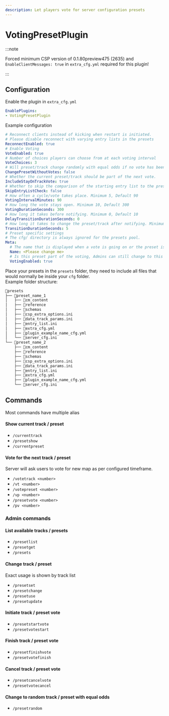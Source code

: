```yaml
---
description: Let players vote for server configuration presets
---
```


# VotingPresetPlugin

:::note

Forced minimum CSP version of 0.1.80preview475 (2635) and `EnableClientMessages: true` in `extra_cfg.yml` required for this plugin!

:::

## Configuration
Enable the plugin in `extra_cfg.yml`
```yaml title="extra_cfg.yml"
EnablePlugins:
- VotingPresetPlugin
```

Example configuration  
```yaml title="plugin_voting_preset_cfg.yml"
# Reconnect clients instead of kicking when restart is initiated. 
# Please disable reconnect with varying entry lists in the presets
ReconnectEnabled: true
# Enable Voting
VoteEnabled: true
# Number of choices players can choose from at each voting interval
VoteChoices: 3
# Will preset/track change randomly with equal odds if no vote has been counted
ChangePresetWithoutVotes: false
# Whether the current preset/track should be part of the next vote.
IncludeStayOnTrackVote: true
# Whether to skip the comparison of the starting entry list to the presets entry lists.
SkipEntryListCheck: false
# How often a cycle/vote takes place. Minimum 5, Default 90
VotingIntervalMinutes: 90
# How long the vote stays open. Minimum 10, Default 300
VotingDurationSeconds: 300
# How long it takes before notifying. Minimum 0, Default 10
DelayTransitionDurationSeconds: 0
# How long it takes to change the preset/track after notifying. Minimum 2, Default 5
TransitionDurationSeconds: 5
# Preset specific settings 
# The cfg/ directory is always ignored for the presets pool.
Meta:
  # The name that is displayed when a vote is going on or the preset is changing
  Name: <Please change me>
  # Is this preset part of the voting, Admins can still change to this track.
  VotingEnabled: true
```

Place your presets in the `presets` folder, they need to include all files that would normally be inside your `cfg` folder.  
Example folder structure:
```md
📁presets
├── 📁preset_name_1
│   ├── 📁cm_content
│   ├── 📁reference
│   ├── 📁schemas
│   ├── 📄csp_extra_options.ini
│   ├── 📄data_track_params.ini
│   ├── 📄entry_list.ini
│   ├── 📄extra_cfg.yml
│   ├── 📄plugin_example_name_cfg.yml
│   └── 📄server_cfg.ini
└── 📁preset_name_2
    ├── 📁cm_content
    ├── 📁reference
    ├── 📁schemas
    ├── 📄csp_extra_options.ini
    ├── 📄data_track_params.ini
    ├── 📄entry_list.ini
    ├── 📄extra_cfg.yml
    ├── 📄plugin_example_name_cfg.yml
    └── 📄server_cfg.ini
```

## Commands
Most commands have multiple alias

#### Show current track / preset
- `/currenttrack`
- `/presetshow`
- `/currentpreset`

#### Vote for the next track / preset
Server will ask users to vote for new map as per configured timeframe.
- `/votetrack <number>`
- `/vt <number>`
- `/votepreset <number>`
- `/vp <number>`
- `/presetvote <number>`
- `/pv <number>`

### Admin commands

#### List available tracks / presets
- `/presetlist`
- `/presetget`
- `/presets`

#### Change track / preset
Exact usage is shown by track list
- `/presetset`
- `/presetchange`
- `/presetuse`
- `/presetupdate`

#### Initiate track / preset vote
- `/presetstartvote`
- `/presetvotestart`

#### Finish track / preset vote
- `/presetfinishvote`
- `/presetvotefinish`

#### Cancel track / preset vote
- `/presetcancelvote`
- `/presetvotecancel`

#### Change to random track / preset with equal odds
- `/presetrandom`